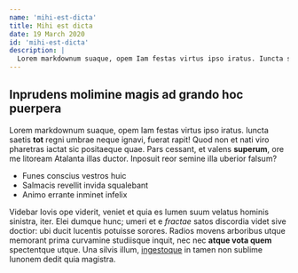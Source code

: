 ```yaml
---
name: 'mihi-est-dicta'
title: Mihi est dicta
date: 19 March 2020
id: 'mihi-est-dicta'
description: |
  Lorem markdownum suaque, opem Iam festas virtus ipso iratus. Iuncta saetis tot regni umbrae neque ignavi, fuerat rapit!
---
```


## Inprudens molimine magis ad grando hoc puerpera

Lorem markdownum suaque, opem Iam festas virtus ipso iratus. Iuncta saetis
**tot** regni umbrae neque ignavi, fuerat rapit! Quod non et nati viro pharetras
iactat sic positaeque quae. Pars cessant, et valens **superum**, ore me litoream
Atalanta illas ductor. Inposuit reor semine illa uberior falsum?

- Funes conscius vestros huic
- Salmacis revellit invida squalebant
- Animo errante inminet infelix

Videbar Iovis ope viderit, veniet et quia es lumen suum velatus hominis
sinistra, iter. Elei dumque hunc; umeri et e *fractae* satos discordia videt
sive doctior: ubi ducit lucentis potuisse sorores. Radios movens arboribus utque
memorant prima curvamine studiisque inquit, nec nec **atque vota quem**
spectentque utque. Una silvis illum, [ingestoque](http://dicebat.io/) in tamen
non sublime Iunonem dedit quia magistra.
